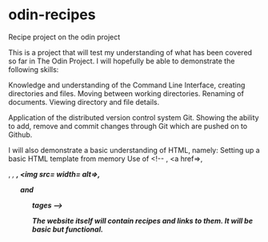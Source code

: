# odin-recipes
Recipe project on the odin project

This is a project that will test my understanding of what has been covered so
far in The Odin Project. I will hopefully be able to demonstrate the following 
skills:

Knowledge and understanding of the Command Line Interface, creating directories
and files. Moving between working directories. Renaming of documents. Viewing
directory and file details.

Application of the distributed version control system Git. Showing the ability
to add, remove and commit changes through Git which are pushed on to Github.

I will also demonstrate a basic understanding of HTML, namely:
Setting up a basic HTML template from memory
Use of <!-- <meta>, <a href=>, <p>, <em>, <strong>, <img src= width= alt=>, 
<ol> and <ul> tages --> 

The website itself will contain recipes and links to them. It will be basic 
but functional.

